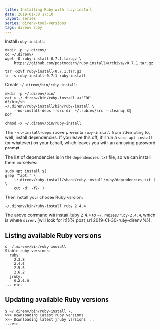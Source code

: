 ```yaml
---
title: Installing Ruby with ruby-install
date: 2019-01-30 17:10
layout: series
series: direnv-tool-versions
tags: direnv ruby
---
```


Install `ruby-install`:

    mkdir -p ~/.direnv/
    cd ~/.direnv/
    wget -O ruby-install-0.7.1.tar.gz \
        https://github.com/postmodern/ruby-install/archive/v0.7.1.tar.gz

    tar -xzvf ruby-install-0.7.1.tar.gz
    ln -s ruby-install-0.7.1 ruby-install

Create `~/.direnv/bin/ruby-install`:

```
mkdir -p ~/.direnv/bin/
cat > ~/.direnv/bin/ruby-install <<'EOF'
#!/bin/sh
~/.direnv/ruby-install/bin/ruby-install \
    --no-install-deps --src-dir ~/.rubies/src --cleanup $@
EOF

chmod +x ~/.direnv/bin/ruby-install
```

The `--no-install-deps` above prevents `ruby-install` from attempting to, well, install dependencies. If you leave this off, it'll run a `sudo apt install` (or whatever) on your behalf, which leaves you with an annoying password prompt.

The list of dependencies is in the `dependencies.txt` file, so we can install them ourselves:

    sudo apt install $(
    grep '^apt:' \
        ~/.direnv/ruby-install/share/ruby-install/ruby/dependencies.txt | \
        cut -d: -f2- )

Then install your chosen Ruby version:

    ~/.direnv/bin/ruby-install ruby 2.4.4

The above command will install Ruby 2.4.4 to `~/.rubies/ruby-2.4.4`, which is where `direnv` [will look for it]({% post_url 2019-01-30-ruby-direnv %}).

## Listing available Ruby versions

```
$ ~/.direnv/bin/ruby-install
Stable ruby versions:
  ruby:
    2.3.8
    2.4.6
    2.5.5
    2.6.2
  jruby:
    9.2.6.0
... etc.
```

## Updating available Ruby versions

```
$ ~/.direnv/bin/ruby-install -L
>>> Downloading latest ruby versions ...
>>> Downloading latest jruby versions ...
...etc.
```
